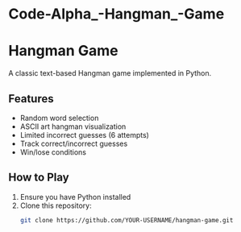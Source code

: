 # Code-Alpha_-Hangman_-Game
# Hangman Game

A classic text-based Hangman game implemented in Python.

## Features
- Random word selection
- ASCII art hangman visualization
- Limited incorrect guesses (6 attempts)
- Track correct/incorrect guesses
- Win/lose conditions

## How to Play
1. Ensure you have Python installed
2. Clone this repository:
   ```bash
   git clone https://github.com/YOUR-USERNAME/hangman-game.git
